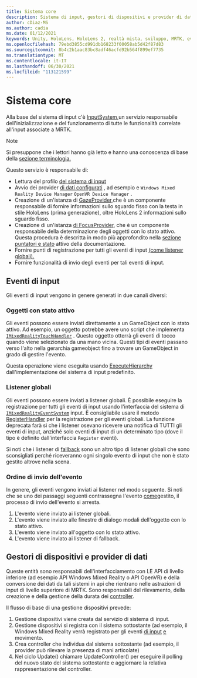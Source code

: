 ```yaml
---
title: Sistema core
description: Sistema di input, gestori di dispositivi e provider di dati in MRTK
author: cDiaz-MS
ms.author: cadia
ms.date: 01/12/2021
keywords: Unity, HoloLens, HoloLens 2, realtà mista, sviluppo, MRTK, eventi
ms.openlocfilehash: 79ebd3855cd991db168233f00058ab5d42f87d83
ms.sourcegitcommit: 8b4c2b1aac83bc8adf46acfd92b564f899ef7735
ms.translationtype: MT
ms.contentlocale: it-IT
ms.lasthandoff: 06/30/2021
ms.locfileid: "113121599"
---
```

# <a name="core-system"></a>Sistema core

Alla base del sistema di input c'è [InputSystem,](../features/input/overview.md)un servizio responsabile dell'inizializzazione e del funzionamento di tutte le funzionalità correlate all'input associate a MRTK.

> [!NOTE]
> Si presuppone che i lettori hanno già letto e hanno una conoscenza di base della [sezione terminologia.](terminology.md)

Questo servizio è responsabile di:

- Lettura del profilo [del sistema di input](../configuration/mixed-reality-configuration-guide.md#input-system-settings)
- Avvio dei provider [di dati configurati](../features/input/input-providers.md) , ad esempio e `Windows Mixed Reality Device Manager` `OpenVR Device Manager` .
- Creazione di un'istanza di [GazeProvider,](xref:Microsoft.MixedReality.Toolkit.Input.IMixedRealityGazeProvider)che è un componente responsabile di fornire informazioni sullo sguardo fisso con la testa in stile HoloLens (prima generazione), oltre HoloLens 2 informazioni sullo sguardo fisso.
- Creazione di un'istanza [di FocusProvider](xref:Microsoft.MixedReality.Toolkit.Input.IMixedRealityFocusProvider), che è un componente responsabile della determinazione degli oggetti con lo stato attivo. Questa procedura è descritta in modo più approfondito nella [sezione puntatori e stato](controllers-pointers-and-focus.md#pointers-and-focus) attivo della documentazione.
- Fornire punti di registrazione per tutti gli eventi di input [(come listener globali).](#global-listeners)
- Fornire funzionalità di invio degli eventi per tali eventi di input.

## <a name="input-events"></a>Eventi di input

Gli eventi di input vengono in genere generati in due canali diversi:

### <a name="objects-in-focus"></a>Oggetti con stato attivo

Gli eventi possono essere inviati direttamente a un GameObject con lo stato attivo. Ad esempio, un oggetto potrebbe avere uno script che implementa [`IMixedRealityTouchHandler`](xref:Microsoft.MixedReality.Toolkit.Input.IMixedRealityTouchHandler) .
Questo oggetto otterrà gli eventi di tocco quando viene selezionato da una mano vicina. Questi tipi di eventi passano verso l'alto nella gerarchia gameobject fino a trovare un GameObject in grado di gestire l'evento.

Questa operazione viene eseguita usando [ExecuteHierarchy](https://docs.unity3d.com/ScriptReference/EventSystems.ExecuteEvents.ExecuteHierarchy.html) dall'implementazione del sistema di input predefinito.

### <a name="global-listeners"></a>Listener globali

Gli eventi possono essere inviati a listener globali. È possibile eseguire la registrazione per tutti gli eventi di input usando l'interfaccia del sistema di [`IMixedRealityEventSystem`](xref:Microsoft.MixedReality.Toolkit.IMixedRealityEventSystem) input. È consigliabile usare il metodo [RegisterHandler](xref:Microsoft.MixedReality.Toolkit.IMixedRealityEventSystem.RegisterHandler%2A) per la registrazione per gli eventi globali. La funzione deprecata farà sì che i listener osevano ricevere una notifica di TUTTI gli eventi di input, anziché solo eventi di input di un determinato tipo (dove il tipo è definito dall'interfaccia `Register` eventi).

Si noti che i listener di [fallback](xref:Microsoft.MixedReality.Toolkit.Input.MixedRealityInputSystem.PushFallbackInputHandler%2A) sono un altro tipo di listener globali che sono sconsigliati perché riceveranno ogni singolo evento di input che non è stato gestito altrove nella scena.

### <a name="order-of-event-dispatch"></a>Ordine di invio dell'evento

In genere, gli eventi vengono inviati ai listener nel modo seguente. Si noti che se uno dei passaggi seguenti contrassegna l'evento [come](https://docs.unity3d.com/ScriptReference/EventSystems.AbstractEventData-used.html)gestito, il processo di invio dell'evento si arresta.

1. L'evento viene inviato ai listener globali.
2. L'evento viene inviato alle finestre di dialogo modali dell'oggetto con lo stato attivo.
3. L'evento viene inviato all'oggetto con lo stato attivo.
4. L'evento viene inviato ai listener di fallback.

## <a name="device-managers-and-data-providers"></a>Gestori di dispositivi e provider di dati

Queste entità sono responsabili dell'interfacciamento con LE API di livello inferiore (ad esempio API Windows Mixed Reality o API OpenVR) e della conversione dei dati da tali sistemi in api che rientrano nelle astrazioni di input di livello superiore di MRTK. Sono responsabili del rilevamento, della creazione e della gestione della durata dei [controller](controllers-pointers-and-focus.md#controllers).

Il flusso di base di una gestione dispositivi prevede:

1. Gestione dispositivi viene creata dal servizio di sistema di input.
2. Gestione dispositivi si registra con il sistema sottostante (ad esempio, il Windows Mixed Reality verrà registrato per gli eventi [di input](../features/input/input-events.md) [e](../features/input/gestures.md#gesture-events) movimento.
3. Crea controller che individua dal sistema sottostante (ad esempio, il provider può rilevare la presenza di mani articolate)
4. Nel ciclo Update() chiamare UpdateController() per eseguire il polling del nuovo stato del sistema sottostante e aggiornare la relativa rappresentazione del controller.
